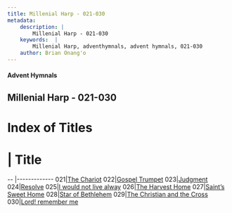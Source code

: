 ```yaml
---
title: Millenial Harp - 021-030
metadata:
    description: |
        Millenial Harp - 021-030
    keywords:  |
        Millenial Harp, adventhymnals, advent hymnals, 021-030
    author: Brian Onang'o
---
```

#### Advent Hymnals
## Millenial Harp - 021-030
# Index of Titles
# | Title                        
-- |-------------
021|[The Chariot](/millenial-harp/001-100/021-030/The-Chariot)
022|[Gospel Trumpet](/millenial-harp/001-100/021-030/Gospel-Trumpet)
023|[Judgment](/millenial-harp/001-100/021-030/Judgment)
024|[Resolve](/millenial-harp/001-100/021-030/Resolve)
025|[I would not live alway](/millenial-harp/001-100/021-030/I-would-not-live-alway)
026|[The Harvest Home](/millenial-harp/001-100/021-030/The-Harvest-Home)
027|[Saint’s Sweet Home](/millenial-harp/001-100/021-030/Saint’s-Sweet-Home)
028|[Star of Bethlehem](/millenial-harp/001-100/021-030/Star-of-Bethlehem)
029|[The Christian and the Cross](/millenial-harp/001-100/021-030/The-Christian-and-the-Cross)
030|[Lord! remember me](/millenial-harp/001-100/021-030/Lord!-remember-me)